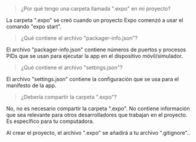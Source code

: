 > ¿Por qué tengo una carpeta llamada ".expo" en mi proyecto?

La carpeta ".expo" se creó cuando un proyecto Expo comenzó a usar el comando "expo start".

> ¿Qué contiene el archivo "packager-info.json"?

El archivo "packager-info.json" contiene números de puertos y procesos PIDs que se usan para ejecutar la app en el dispositivo móvil/simulador.

> ¿Qué contiene el archivo "settings.json"?

El archivo "settings.json" contiene la configuración que se usa para el manifesto de la app.

> ¿Debería compartir la carpeta ".expo"?

No, no es necesario compartir la carpeta ".expo". No contiene información que sea relevante para otros desarrolladores que trabajan en el proyecto. Es específico para tu computadora.

Al crear el proyecto, el archivo ".expo" se añadirá a tu archivo ".gitignore"..
